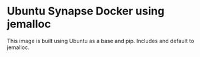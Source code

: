 # Ubuntu Synapse Docker using jemalloc

This image is built using Ubuntu as a base and pip.
Includes and default to jemalloc.
